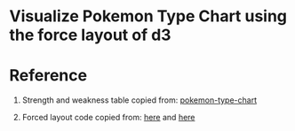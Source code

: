 # Visualize Pokemon Type Chart using the force layout of d3

# Reference

1. Strength and weakness table copied from: [pokemon-type-chart](https://github.com/filipekiss/pokemon-type-chart)

2. Forced layout code copied from: [here](http://bl.ocks.org/MoritzStefaner/1377729) and [here](http://bl.ocks.org/d3noob/5141278)

